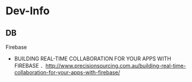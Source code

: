 # Dev-Info


## DB

Firebase

+ BUILDING REAL-TIME COLLABORATION FOR YOUR APPS WITH FIREBASE
．http://www.precisionsourcing.com.au/building-real-time-collaboration-for-your-apps-with-firebase/

